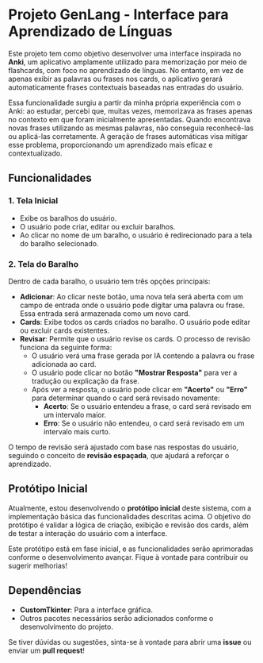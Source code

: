 # Projeto GenLang - Interface para Aprendizado de Línguas

Este projeto tem como objetivo desenvolver uma interface inspirada no **Anki**, um aplicativo amplamente utilizado para memorização por meio de flashcards, com foco no aprendizado de línguas. No entanto, em vez de apenas exibir as palavras ou frases nos cards, o aplicativo gerará automaticamente frases contextuais baseadas nas entradas do usuário. 

Essa funcionalidade surgiu a partir da minha própria experiência com o Anki: ao estudar, percebi que, muitas vezes, memorizava as frases apenas no contexto em que foram inicialmente apresentadas. Quando encontrava novas frases utilizando as mesmas palavras, não conseguia reconhecê-las ou aplicá-las corretamente. A geração de frases automáticas visa mitigar esse problema, proporcionando um aprendizado mais eficaz e contextualizado.

## Funcionalidades

### 1. Tela Inicial
- Exibe os baralhos do usuário.
- O usuário pode criar, editar ou excluir baralhos.
- Ao clicar no nome de um baralho, o usuário é redirecionado para a tela do baralho selecionado.

### 2. Tela do Baralho
Dentro de cada baralho, o usuário tem três opções principais:

- **Adicionar**: Ao clicar neste botão, uma nova tela será aberta com um campo de entrada onde o usuário pode digitar uma palavra ou frase. Essa entrada será armazenada como um novo card.
- **Cards**: Exibe todos os cards criados no baralho. O usuário pode editar ou excluir cards existentes.
- **Revisar**: Permite que o usuário revise os cards. O processo de revisão funciona da seguinte forma:
  - O usuário verá uma frase gerada por IA contendo a palavra ou frase adicionada ao card.
  - O usuário pode clicar no botão **"Mostrar Resposta"** para ver a tradução ou explicação da frase.
  - Após ver a resposta, o usuário pode clicar em **"Acerto"** ou **"Erro"** para determinar quando o card será revisado novamente:
    - **Acerto**: Se o usuário entendeu a frase, o card será revisado em um intervalo maior.
    - **Erro**: Se o usuário não entendeu, o card será revisado em um intervalo mais curto.

O tempo de revisão será ajustado com base nas respostas do usuário, seguindo o conceito de **revisão espaçada**, que ajudará a reforçar o aprendizado.

## Protótipo Inicial
Atualmente, estou desenvolvendo o **protótipo inicial** deste sistema, com a implementação básica das funcionalidades descritas acima. O objetivo do protótipo é validar a lógica de criação, exibição e revisão dos cards, além de testar a interação do usuário com a interface.

Este protótipo está em fase inicial, e as funcionalidades serão aprimoradas conforme o desenvolvimento avançar. Fique à vontade para contribuir ou sugerir melhorias!

## Dependências
- **CustomTkinter**: Para a interface gráfica.
- Outros pacotes necessários serão adicionados conforme o desenvolvimento do projeto.

Se tiver dúvidas ou sugestões, sinta-se à vontade para abrir uma **issue** ou enviar um **pull request**!
